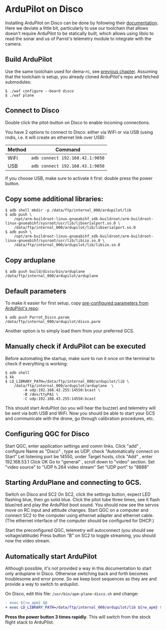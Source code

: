 # ArduPilot on Disco

Installing ArduPilot on Disco can be done by following their
[documentation](https://ardupilot.org/plane/docs/airframe-disco.html).
Here we deviate a little bit, particularly to use our toolchain that allows
doesn't require ArduPilot to be statically built, which allows using libiio
to read the sonar and us of Parrot's telemetry module to integrate with the
camera.

## Build ArduPilot

Use the same toolchain used for dema-rc, see [previous chapter](install-demarc.md#build-dema-rc-from-source).
Assuming that the toolchain is setup, you already cloned ArduPilot's repo and fetched submodules:

```console
$ ./waf configure --board disco
$ ./waf plane
```

## Connect to Disco

Double click the pitot-button on Disco to enable incoming connections.

You have 2 options to connect to Disco: either via WiFi or via USB (using rndis, i.e. it will
create an ethernet link over USB):

Method | Command
------ | -------------
WiFi   | `adb connect 192.168.42.1:9050`
USB    | `adb connect 192.168.43.1:9050`

If you choose USB, make sure to activate it first: double press the power
button.

## Copy some additional libraries:

```console
$ adb shell mkdir -p /data/ftp/internal_000/ardupilot/lib
$ adb push \
    /opt/arm-buildroot-linux-gnueabihf_sdk-buildroot/arm-buildroot-linux-gnueabihf/sysroot/usr/lib/libserialport.so.0 \
    /data/ftp/internal_000/ardupilot/lib/libserialport.so.0
$ adb push \
    /opt/arm-buildroot-linux-gnueabihf_sdk-buildroot/arm-buildroot-linux-gnueabihf/sysroot/usr/lib/libiio.so.0 \
    /data/ftp/internal_000/ardupilot/lib/libiio.so.0
```

## Copy arduplane

```console
$ adb push build/disco/bin/arduplane /data/ftp/internal_000/ardupilot/arduplane
```

## Default parameters

To make it easier for first setup, copy
[pre-configured parameters from ArduPilot's repo](https://github.com/ArduPilot/ardupilot/blob/master/Tools/Frame_params/Parrot_Disco/Parrot_Disco.param):

```console
$ adb push Parrot_Disco.param /data/ftp/internal_000/ardupilot/disco.parm
```

Another option is to simply load them from your preferred GCS.


## Manually check if ArduPilot can be executed

Before automating the startup, make sure to run it once on the terminal to
check if everything is working:

```console
$ adb shell
$ kk
$ LD_LIBRARY_PATH=/data/ftp/internal_000/ardupilot/lib \
    /data/ftp/internal_000/ardupilot/arduplane  \
        -A udp:192.168.42.255:14550:bcast \
        -B /dev/ttyPA1 \
        -C udp:192.168.43.255:14550:bcast
```

This should start ArduPilot (so you will hear the buzzer) and telemetry will
be sent via both USB and WiFi. Now you should be able to start your GCS and
communicate with the drone, go through calibration procedures, etc.

## Configuring QGC for Disco
Start QGC,  enter application settings and comm links.
Click "add" , configure Name as "Disco" , type as UDP, check "Automatically connect on Start"
Let listening port be 14550, under Target hosts, click "Add" , enter 192.168.53.1
Click OK
Go to "general" , scroll down to "video" section.
Set "video source" to "UDP h.264 video stream"
Set "UDP port" to "8888"


## Starting ArduPlane and connecting to GCS.
Switch on Disco and SC2
On SC2, click the settings button, expect LED flashing blue, then go solid blue.
Click the pitot tube three times, see it flash blue/red and play the ArduPilot boot sound.
You should now see the servos move on RC input and attitude changes.
Start QGC on a computer and connect SC2 to the computer using ethernet adapter and ethernet cable.
(The ethernet interface of the computer should be configured for DHCP.)

Start the preconfigured QGC, telemetry will autoconnect (you should see voltage/attitude)
Press button "B" on SC2 to toggle streaming, you should now the video stream.


## Automatically start ArduPilot

Although possible, it's not provided a way in this documentation to start only
arduplane in Disco. Otherwise switching back and forth becomes troublesome and
error prone. So we keep boot sequences as they are and provide a way to switch
to ardupilot.

On Disco, edit this file: `/usr/bin/apm-plane-disco.sh` and change:

```diff
- exec ${rw_apm} $@
+ exec LD_LIBRARY_PATH=/data/ftp/internal_000/ardupilot/lib ${rw_apm} $@
```

**Press the power button 3 times rapidly**. This will switch from the stock flight
stack to ArduPilot.
